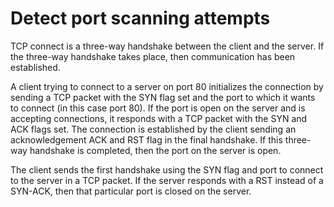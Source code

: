 # Detect port scanning attempts

TCP connect is a three-way handshake between the client and the server. If the three-way handshake takes place, then communication has been established.

A client trying to connect to a server on port 80 initializes the connection by sending a TCP packet with the SYN flag set and the port to which it wants to connect (in this case port 80). If the port is open on the server and is accepting connections, it responds with a TCP packet with the SYN and ACK flags set. The connection is established by the client sending an acknowledgement ACK and RST flag in the final handshake. If this three-way handshake is completed, then the port on the server is open.

The client sends the first handshake using the SYN flag and port to connect to the server in a TCP packet. If the server responds with a RST instead of a SYN-ACK, then that particular port is closed on the server.
